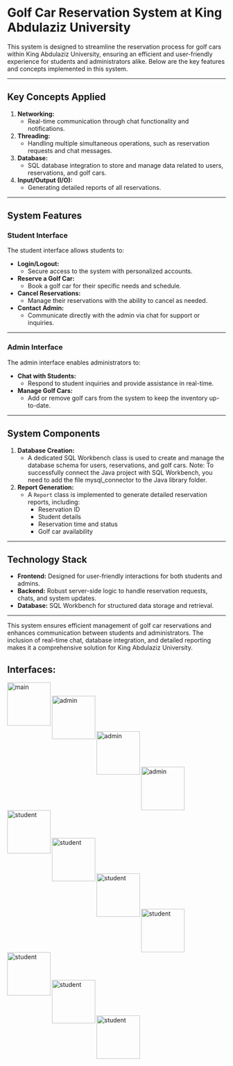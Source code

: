 # Golf Car Reservation System at King Abdulaziz University

This system is designed to streamline the reservation process for golf cars within King Abdulaziz University, ensuring an efficient and user-friendly experience for students and administrators alike. Below are the key features and concepts implemented in this system.

---

## Key Concepts Applied
1. **Networking:**
   - Real-time communication through chat functionality and notifications.
2. **Threading:**
   - Handling multiple simultaneous operations, such as reservation requests and chat messages.
3. **Database:**
   - SQL database integration to store and manage data related to users, reservations, and golf cars.
4. **Input/Output (I/O):**
   - Generating detailed reports of all reservations.

---

## System Features

### Student Interface 
The student interface allows students to:
- **Login/Logout:**
   - Secure access to the system with personalized accounts.
- **Reserve a Golf Car:**
   - Book a golf car for their specific needs and schedule.
- **Cancel Reservations:**
   - Manage their reservations with the ability to cancel as needed.
- **Contact Admin:**
   - Communicate directly with the admin via chat for support or inquiries.

---

### Admin Interface
The admin interface enables administrators to:
- **Chat with Students:**
   - Respond to student inquiries and provide assistance in real-time.
- **Manage Golf Cars:**
   - Add or remove golf cars from the system to keep the inventory up-to-date.

---

## System Components
1. **Database Creation:**
   - A dedicated SQL Workbench class is used to create and manage the database schema for users, reservations, and golf cars.
   Note: To successfully connect the Java project with SQL Workbench, you need to add the file mysql_connector to the Java library folder. 
2. **Report Generation:**
   - A `Report` class is implemented to generate detailed reservation reports, including:
     - Reservation ID
     - Student details
     - Reservation time and status
     - Golf car availability

---

## Technology Stack
- **Frontend:** Designed for user-friendly interactions for both students and admins.
- **Backend:** Robust server-side logic to handle reservation requests, chats, and system updates.
- **Database:** SQL Workbench for structured data storage and retrieval.

---

This system ensures efficient management of golf car reservations and enhances communication between students and administrators. The inclusion of real-time chat, database integration, and detailed reporting makes it a comprehensive solution for King Abdulaziz University.


## Interfaces:

<img src="https://github.com/user-attachments/assets/7a31b570-0d2b-40df-ab62-f448edc9b535" alt="main" width="100" style="border-radius: 0px;" align="left">&nbsp;&nbsp;&nbsp; <div></div>

<img src="https://github.com/user-attachments/assets/3bb13e2c-3229-4200-a05d-0ea17e518e8b" alt="admin" width="100" style="border-radius: 0px;" align="left">&nbsp;&nbsp;&nbsp;<br><br><br><br>

<img src="https://github.com/user-attachments/assets/19d1e54a-96d5-4d9e-a277-ec125323ac27" alt="admin" width="100" style="border-radius: 0px;" align="left">&nbsp;&nbsp;&nbsp;<br><br><br><br>

<img src="https://github.com/user-attachments/assets/4c46c3ad-4abd-4f99-8a02-2b22c6ce90c0" alt="admin" width="100" style="border-radius: 0px;" align="left">&nbsp;&nbsp;&nbsp;<br><br><br><br>

<img src="https://github.com/user-attachments/assets/51c794a5-243b-4f19-a1e5-079c028e3a9b" alt="student" width="100" style="border-radius: 0px;" align="left">&nbsp;&nbsp;&nbsp;<br><br><br><br>

<img src="https://github.com/user-attachments/assets/ac2615de-90a7-4047-a84a-468ac1acc95c" alt="student" width="100" style="border-radius: 0px;" align="left">&nbsp;&nbsp;&nbsp;<br><br><br><br>

<img src="https://github.com/user-attachments/assets/e684c7a1-47f1-4200-b83a-dac213a32ffb" alt="student" width="100" style="border-radius: 0px;" align="left">&nbsp;&nbsp;&nbsp;<br><br><br><br>

<img src="https://github.com/user-attachments/assets/ebb50252-3caa-4152-b005-4dad79ffbcf0" alt="student" width="100" style="border-radius: 0px;" align="left">&nbsp;&nbsp;&nbsp;<br><br><br><br>

<img src="https://github.com/user-attachments/assets/64ae8adc-67ea-4583-b022-0ebc052067f6" alt="student" width="100" style="border-radius: 0px;" align="left">&nbsp;&nbsp;&nbsp;<br><br><br><br>

<img src="https://github.com/user-attachments/assets/f41236c0-e742-4497-9ba6-7880ca9d55f6" alt="student" width="100" style="border-radius: 0px;" align="left">&nbsp;&nbsp;&nbsp;<br><br><br><br>

<img src="https://github.com/user-attachments/assets/69708b16-c363-4744-ad83-0a316d32e271" alt="student" width="100" style="border-radius: 0px;" align="left">&nbsp;&nbsp;&nbsp;<br><br><br><br>

